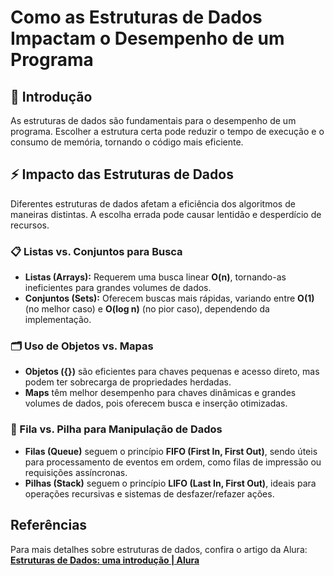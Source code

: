 # Como as Estruturas de Dados Impactam o Desempenho de um Programa  

## 📌 Introdução  
As estruturas de dados são fundamentais para o desempenho de um programa. Escolher a estrutura certa pode reduzir o tempo de execução e o consumo de memória, tornando o código mais eficiente.  

## ⚡ Impacto das Estruturas de Dados  

Diferentes estruturas de dados afetam a eficiência dos algoritmos de maneiras distintas. A escolha errada pode causar lentidão e desperdício de recursos.  

### 📋 Listas vs. Conjuntos para Busca  
- **Listas (Arrays):** Requerem uma busca linear **O(n)**, tornando-as ineficientes para grandes volumes de dados.  
- **Conjuntos (Sets):** Oferecem buscas mais rápidas, variando entre **O(1)** (no melhor caso) e **O(log n)** (no pior caso), dependendo da implementação.  

### 🗂️ Uso de Objetos vs. Mapas  
- **Objetos ({})** são eficientes para chaves pequenas e acesso direto, mas podem ter sobrecarga de propriedades herdadas.  
- **Maps** têm melhor desempenho para chaves dinâmicas e grandes volumes de dados, pois oferecem busca e inserção otimizadas.  

### 🔄 Fila vs. Pilha para Manipulação de Dados  
- **Filas (Queue)** seguem o princípio **FIFO (First In, First Out)**, sendo úteis para processamento de eventos em ordem, como filas de impressão ou requisições assíncronas.  
- **Pilhas (Stack)** seguem o princípio **LIFO (Last In, First Out)**, ideais para operações recursivas e sistemas de desfazer/refazer ações.  

## Referências  
Para mais detalhes sobre estruturas de dados, confira o artigo da Alura:  
[**Estruturas de Dados: uma introdução | Alura**](https://www.alura.com.br/artigos/estruturas-de-dados)